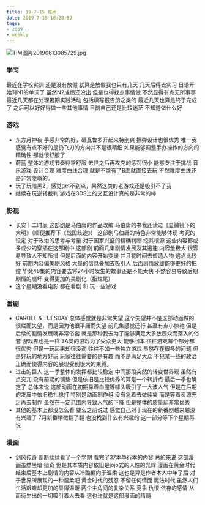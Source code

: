 ```yaml
---
title: 19-7-15 每周
date: 2019-7-15 18:28:59
tags: 
- 2019
- weekly
---
```


![TIM图片20190613085729.jpg](https://i.loli.net/2019/07/15/5d2be8f453af740737.jpg)

<!-- more-->
### 学习
最近在学校实训 还是没有放假 就算是放假我也只有几天 几天后得去实习 日语开始背N1的单词了 虽然N2成绩还没出 但是也得找点事情做 不然显得有点无所事事 最近几天都在处理暑期实践活动 包括填写报告册之类的 最近几天也算是终于完成了 之后可以好好得做一些其他事情 目前自己还是比较迷茫 不知道做什么好

### 游戏
- 东方月神夜 手感非常的好，砸瓦鲁多开起来特别爽 擦弹设计也很优秀 唯一我感觉有点不好的是扔飞刀的方向并不是很精细  如果能够调整手办操作的方向的精确性 那就很舒服了
- 蔚蓝 整体的游戏节奏非常舒服 去世之后再攻克的惩罚很小 能够专注于挑战 音乐游戏 设计合理 难度曲线合理 就是不能有了B面就直接去玩 不然难度曲线还是非常陡峭的。
- 玩了玩暗黑2，感觉get不到点，果然这类的老游戏还是吸引不了我
- 继续在玩逆转裁判 游戏在3DS上的交互设计真的是非常的棒

### 影视
- 长安十二时辰 这部剧是马伯庸的作品改编 马伯庸的书我还读过《显微镜下的大明》（顺便推荐下《战国歧途》） 这部剧马伯庸的特色非常能够体现 考究的设定 对于政治的思考与考量 对于国家兴盛的精确判断 挖其根源 这些内容都或多或少的穿插在这部剧中 这部剧 前面几集剧情发展及其迅速 内容量极大 很容易导致人不知所措 但是后面的内容开始变缓 并且花时间去塑造人物 这点比较好 前期内容偏美剧风格 大量的信息叠加去吸引人 后面剧情放缓能够更好的把控 毕竟48集的内容要去将24小时发生的故事还是不能太快  不然容易导致后期剧情的崩坏 变得更加的美剧化（指烂尾）
- 这个星期没看电影 都在看剧 和 玩一些游戏

### 番剧
- CAROLE & TUESDAY 总体感觉就是非常失望 这个失望并不是这部动画做的很烂而失望，而是因为他很平庸而失望 前几集感觉还行 甚至有点小惊艳 但是后续的剧情发展就非常俗套 就是那种我去为了能够满足大多数观众而落入的俗套 游戏界也是一样 3A类的游戏为了受众更大 能够回本 往往游戏每个部分都很优秀 但是一玩起来却很没劲 往往不如一些独立游戏 虽然存在很多的问题 但是好玩的地方好玩 玩家往往需要的是有趣 而不是满足大众 不犯某一些的政治正确而使得内容的展现受到很大的束缚。
- 进击的巨人 这一季整体的发挥都比较稳定 中间那段突然的转变世界观 虽然有点突兀 没有前期的铺垫 但是依旧是比较优秀的算是一个转折点 最后一季也确定了 总体来说 这部动画在初期靠着血腥等噱头吸引了一大波人气 但是在后期的发展中依旧稳扎稳打 特别是动画制作组 没有急着去做续集 而是等着资源充足再去制作 虽然在一定范围内导致人气的下降 但是整体的质量却非常优秀
- 其他的基本上都没怎么看  要么之前说过 感觉自己对于现在的新番剧越来越没有兴趣了 7月新番稍微翻了翻 也没找到什么有兴趣的 这一部分等下个星期再说

### 漫画
- 剑风传奇 断断续续看了一个学期 看完了37本单行本的内容 总的来说 这部漫画虽然黑暗 猎奇 但是其本质内容依旧是jojo式的人性的光辉 漫画在黄金时代结束后基本上剧情的内容从冷酷偏向于温柔 这也是算是作者本人中年了后 对于世界所展现的一种温柔吧  黄金时代的残忍 不留任何情面 魔法时代 虽然人们生活艰难却更加的显得温暖 两个主角间的复杂关系 竞争 仇恨 依存的感情 从而衍生出的一切吸引着人去看 这也许就是这部漫画的精髓
